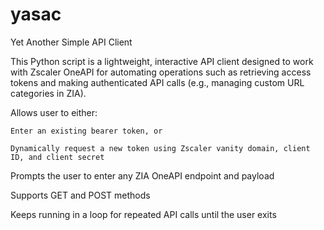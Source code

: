 # yasac
Yet Another Simple API Client

This Python script is a lightweight, interactive API client designed to work with Zscaler OneAPI for automating operations such as retrieving access tokens and making authenticated API calls (e.g., managing custom URL categories in ZIA).


Allows user to either:

    Enter an existing bearer token, or
    
    Dynamically request a new token using Zscaler vanity domain, client ID, and client secret

Prompts the user to enter any ZIA OneAPI endpoint and payload

Supports GET and POST methods

Keeps running in a loop for repeated API calls until the user exits
